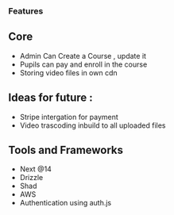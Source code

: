 
### Features


## Core
- Admin Can Create a Course , update it 
- Pupils can pay and enroll in the course 
- Storing video files in own cdn 


## Ideas for future :
- Stripe intergation for payment
- Video trascoding inbuild to all uploaded files


## Tools and Frameworks
- Next @14
- Drizzle
- Shad
- AWS 
- Authentication using auth.js 
